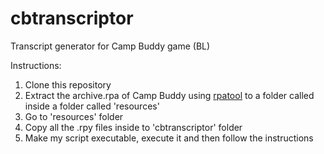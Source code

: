 # cbtranscriptor
Transcript generator for Camp Buddy game (BL)

Instructions:
1. Clone this repository
2. Extract the archive.rpa of Camp Buddy using [rpatool](https://github.com/Shizmob/rpatool) to a folder called inside a folder called 'resources'
3. Go to 'resources' folder
4. Copy all the .rpy files inside to 'cbtranscriptor' folder
5. Make my script executable, execute it and then follow the instructions
